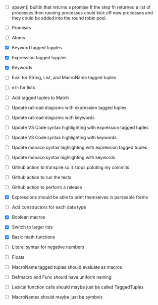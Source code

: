 - [ ] spawn() builtin that returns a promise
   If the step fn returned a list of processes then running processes could kick
   off new processes and they could be added into the round robin pool.
- [ ] Promises
- [ ] Atoms
- [x] Keyword tagged tupples
- [x] Expression tagged tupples
- [x] Keywords

- [ ] Eval for String, List, and MacroName tagged tuples
- [ ] `nth` for lists

- [ ] Add tagged tuples to Match
- [ ] Update railroad diagrams with expression tagged tuples
- [ ] Update railroad diagrams with keywords
- [ ] Update VS Code syntax highlighting with expression tagged tuples
- [ ] Update VS Code syntax highlighting with keywords
- [ ] Update monaco syntax highlighting with expression tagged tuples
- [ ] Update monaco syntax highlighting with keywords

- [ ] Github action to transpile so it stops poluting my commits
- [ ] Github action to run the tests
- [ ] Github action to perform a release

- [x] Expressions should be able to print themselves in parseable forms

- [ ] Add constructors for each data type

- [x] Boolean macros

- [x] Switch to larger ints
- [x] Basic math functions
- [ ] Literal syntax for negative numbers
- [ ] Floats

- [ ] MacroName tagged tuples should evaluate as macros

- [ ] Defmacro and Func should have uniform naming

- [ ] Lexical function calls should maybe just be called TaggedTuples
- [ ] MacroNames should maybe just be symbols